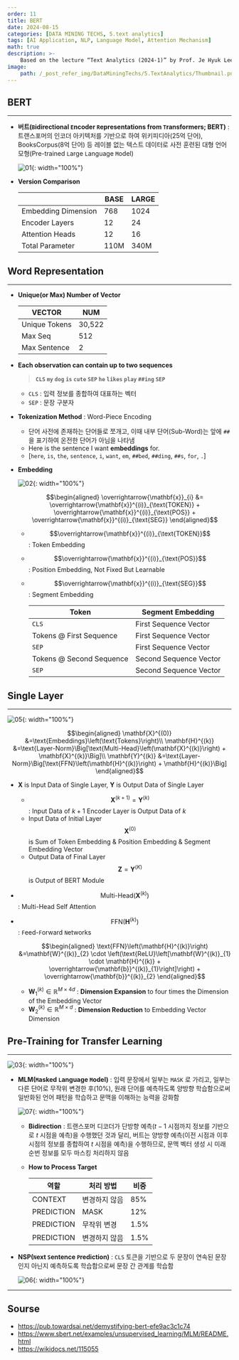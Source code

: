 ```yaml
---
order: 11
title: BERT
date: 2024-08-15
categories: [DATA MINING TECHS, 5.text analytics]
tags: [AI Application, NLP, Language Model, Attention Mechanism]
math: true
description: >-
    Based on the lecture “Text Analytics (2024-1)” by Prof. Je Hyuk Lee, Dept. of Data Science, The Grad. School, Kookmin Univ.
image:
    path: /_post_refer_img/DataMiningTechs/5.TextAnalytics/Thumbnail.png
---
```


## BERT
-----

- **버트(`B`idirectional `E`ncoder `R`epresentations from `T`ransformers; BERT)** : 트랜스포머의 인코더 아키텍처를 기반으로 하여 위키피디아(25억 단어), BooksCorpus(8억 단어) 등 레이블 없는 텍스트 데이터로 사전 훈련된 대형 언어 모형(Pre-trained `L`arge `L`anguage `M`odel)

    ![01](/_post_refer_img/DataMiningTechs/5.TextAnalytics/11-01.png){: width="100%"}

- **Version Comparison**

    | | BASE | LARGE |
    |---|---|---|
    | Embedding Dimension | 768	| 1024 |
    | Encoder Layers | 12 | 24 |
    | Attention Heads | 12 | 16 |
    | Total Parameter | 110M | 340M |

## Word Representation
-----

- **Unique(or Max) Number of Vector**

    | VECTOR | NUM |
    |---|---|
    | Unique Tokens | 30,522 |
    | Max Seq | 512 |
    | Max Sentence | 2 |

- **Each observation can contain up to two sequences**

    > **`CLS` `my` `dog` `is` `cute` `SEP` `he` `likes` `play` `##ing` `SEP`**

    - `CLS` : 입력 정보를 종합하여 대표하는 벡터
    - `SEP` : 문장 구분자

- **Tokenization Method** : Word-Piece Encoding
    - 단어 사전에 존재하는 단어들로 쪼개고, 이때 내부 단어(Sub-Word)는 앞에 `##` 을 표기하여 온전한 단어가 아님을 나타냄
    - Here is the sentence I want **embeddings** for.
    - [`here`, `is`, `the`, `sentence`, `i`, `want`, `em`, `##bed`, `##ding`, `##s`, `for`, `.`]

- **Embedding**

    ![02](/_post_refer_img/DataMiningTechs/5.TextAnalytics/11-02.jpg){: width="100%"}

    $$\begin{aligned}
    \overrightarrow{\mathbf{x}}_{i}
    &= \overrightarrow{\mathbf{x}}^{(i)}_{\text{TOKEN}} + \overrightarrow{\mathbf{x}}^{(i)}_{\text{POS}} + \overrightarrow{\mathbf{x}}^{(i)}_{\text{SEG}}
    \end{aligned}$$

    - $$\overrightarrow{\mathbf{x}}^{(i)}_{\text{TOKEN}}$$ : Token Embedding

    - $$\overrightarrow{\mathbf{x}}^{(i)}_{\text{POS}}$$ : Position Embedding, Not Fixed But Learnable

    - $$\overrightarrow{\mathbf{x}}^{(i)}_{\text{SEG}}$$ : Segment Embedding

        | Token | Segment Embedding |
        |---|---|
        | `CLS` | First Sequence Vector |
        | Tokens @ First Sequence | First Sequence Vector |
        | `SEP` | First Sequence Vector |
        | Tokens @ Second Sequence | Second Sequence Vector |
        | `SEP` | Second Sequence Vector |

## Single Layer
-----

![05](/_post_refer_img/DataMiningTechs/5.TextAnalytics/11-05.png){: width="100%"}

$$\begin{aligned}
\mathbf{X}^{(0)}
&=\text{Embeddings}\left(\text{Tokens}\right)\\
\mathbf{H}^{(k)}
&=\text{Layer-Norm}\Big[\text{Multi-Head}\left(\mathbf{X}^{(k)}\right) + \mathbf{X}^{(k)}\Big]\\
\mathbf{Y}^{(k)}
&=\text{Layer-Norm}\Big[\text{FFN}\left(\mathbf{H}^{(k)}\right) + \mathbf{H}^{(k)}\Big]
\end{aligned}$$

- $\mathbf{X}$ is Input Data of Single Layer, $\mathbf{Y}$ is Output Data of Single Layer
    - $$\mathbf{X}^{(k+1)}=\mathbf{Y}^{(k)}$$ : Input Data of $k+1$ Encoder Layer is Output Data of $k$
    - Input Data of Initial Layer $$\mathbf{X}^{(0)}$$ is Sum of Token Embedding & Position Embedding & Segment Embedding Vector
    - Output Data of Final Layer $$\mathbf{Z}=\mathbf{Y}^{(K)}$$ is Output of BERT Module

- $$\text{Multi-Head}\left(\mathbf{X}^{(k)}\right)$$ : Multi-Head Self Attention

- $$\text{FFN}\left(\mathbf{H}^{(k)}\right)$$ : `F`eed-`F`orward `N`etworks

    $$\begin{aligned}
    \text{FFN}\left(\mathbf{H}^{(k)}\right)
    &=\mathbf{W}^{(k)}_{2} \cdot \left(\text{ReLU}\left[\mathbf{W}^{(k)}_{1} \cdot \mathbf{H}^{(k)} + \overrightarrow{\mathbf{b}}^{(k)}_{1}\right]\right) + \overrightarrow{\mathbf{b}}^{(k)}_{2}
    \end{aligned}$$

    - $\mathbf{W}^{(k)}_{1} \in \mathbb{R}^{M \times 4d}$ : **Dimension Expansion** to four times the Dimension of the Embedding Vector
    - $\mathbf{W}^{(k)}_{2} \in \mathbb{R}^{M \times d}$ : **Dimension Reduction** to Embedding Vector Dimension

## Pre-Training for Transfer Learning
-----

![03](/_post_refer_img/DataMiningTechs/5.TextAnalytics/11-03.jpg){: width="100%"}

- **MLM(`M`asked `L`anguage `M`odel)** : 입력 문장에서 일부는 `MASK` 로 가리고, 일부는 다른 단어로 무작위 변경한 후(10%), 원래 단어를 예측하도록 양방향 학습함으로써 일반화된 언어 패턴을 학습하고 문맥을 이해하는 능력을 강화함

    ![07](/_post_refer_img/DataMiningTechs/5.TextAnalytics/11-07.png){: width="100%"}

    - **Bidirection** : 트랜스포머 디코더가 단방향 예측($t-1$ 시점까지 정보를 기반으로 $t$ 시점을 예측)을 수행했던 것과 달리, 버트는 양방향 예측(이전 시점과 이후 시점의 정보를 종합하여 $t$ 시점을 예측)을 수행하므로, 문맥 벡터 생성 시 미래 순번 정보를 모두 마스킹 처리하지 않음

    - **How to Process Target**

        | 역할 | 처리 방법 | 비중 |
        |---|---|---|
        | CONTEXT | 변경하지 않음 | 85% |
        | PREDICTION | MASK | 12% |
        | PREDICTION |무작위 변경 | 1.5% |
        | PREDICTION | 변경하지 않음 | 1.5% |

- **NSP(`N`ext `S`entence `P`rediction)** : `CLS` 토큰을 기반으로 두 문장이 연속된 문장인지 아닌지 예측하도록 학습함으로써 문장 간 관계를 학습함

    ![06](/_post_refer_img/DataMiningTechs/5.TextAnalytics/11-06.jpg){: width="100%"}

-----

## Sourse

- https://pub.towardsai.net/demystifying-bert-efe9ac3c1c74
- https://www.sbert.net/examples/unsupervised_learning/MLM/README.html
- https://wikidocs.net/115055